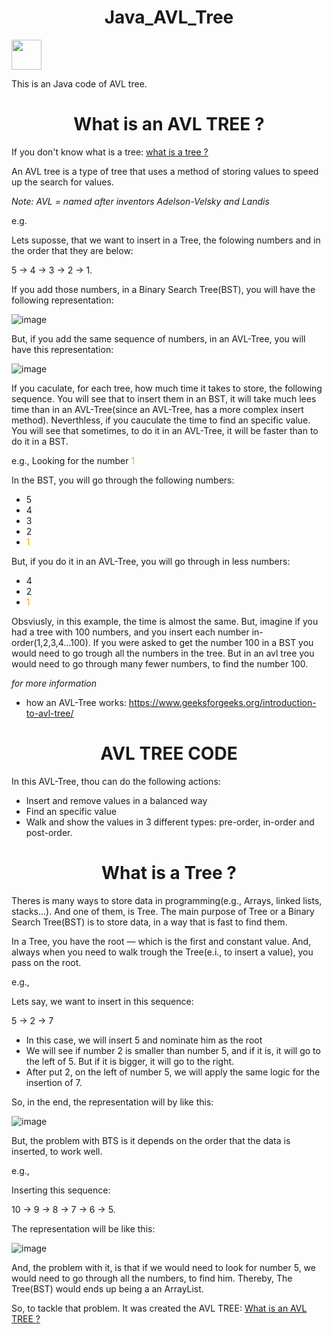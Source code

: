 <h1 style="text-align: center;">Java_AVL_Tree</h1>

<img src="https://cdn.jsdelivr.net/gh/devicons/devicon@latest/icons/java/java-original.svg" width="48" height="48" />

This is an Java code of AVL tree. 

<h1 style="text-align: center;">What is an AVL TREE ?</h1><a name="modulo2"></a>

If you don't know what is a tree: [what is a tree ?](#modulo1) 

An AVL tree is a type of tree that uses a method of storing values to speed up the search for values.

*Note: AVL = named after inventors Adelson-Velsky and Landis*

e.g.

Lets suposse, that we want to insert in a Tree, the folowing numbers and in the order that they are below:

5 -> 4 -> 3 -> 2 -> 1.

If you add those numbers, in a Binary Search Tree(BST), you will have the following representation:


![image](https://github.com/user-attachments/assets/2202d2c4-88cf-4492-97e6-d8ff0969bcae)


But, if you add the same sequence of numbers, in an AVL-Tree, you will have this representation:

![image](https://github.com/user-attachments/assets/e7743324-fe76-4b1a-b064-ee67ed9f4833)


If you caculate, for each tree, how much time it takes to store, the following sequence. You will see that to insert them in an BST, it will take much lees time than in an AVL-Tree(since an AVL-Tree, has a more complex insert method). 
Neverthless, if you cauculate the time to find an specific value. You will see that sometimes, to do it in an AVL-Tree, it will be faster than to do it in a BST.

e.g., Looking for the number <span style="color: orange;">1</span>

In the BST, you will go through the following numbers:

- 5
- 4
- 3
- 2
- <span style="color: orange;">1</span>

But, if you do it in an AVL-Tree, you will go through in less numbers:

- 4
- 2
- <span style="color: orange;">1</span>

Obsviusly, in this example, the time is almost the same. But, imagine if you had a tree with 100 numbers, and you insert each number in-order(1,2,3,4...100). If you were asked to get the number
100 in a BST you would need to go trough all the numbers in the tree. But in an avl tree you would need to go through many fewer numbers, to find the number 100.

*for more information*

* how an AVL-Tree works: https://www.geeksforgeeks.org/introduction-to-avl-tree/

<h1 style="text-align: center;">AVL TREE CODE</h1>

In this AVL-Tree, thou can do the following actions:

 - Insert and remove values in a balanced way
 - Find an specific value
 - Walk and show the values in 3 different types: pre-order, in-order and post-order.

<h1 style="text-align: center;">What is a Tree ?</h1> <a name="modulo1"></a> 

Theres is many ways to store data in programming(e.g., Arrays, linked lists, stacks...). And one of them, is Tree. The main purpose of Tree or a Binary Search Tree(BST) is to store data, in a way that is fast to find them.


In a Tree, you have the root — which is the first and constant value. And, always when you need to walk trough the Tree(e.i., to insert a value), you pass on the root.

e.g., 

Lets say, we want to insert in this sequence:

5 -> 2 -> 7

- In this case, we will insert 5 and nominate him as the root
- We will see if number 2 is smaller than number 5, and if it is, it will go to the left of 5. But if it is bigger, it will go to the right.
- After put 2, on the left of number 5, we will apply the same logic for the insertion of 7.


So, in the end, the representation will by like this:

![image](https://github.com/user-attachments/assets/e30ffa5f-e7ef-4a1c-b96b-d485319d3f21)


But, the problem with BTS is it depends on the order that the data is inserted, to work well.

e.g.,

Inserting this sequence:

10 -> 9 -> 8 -> 7 -> 6 -> 5.

The representation will be like this:

![image](https://github.com/user-attachments/assets/f922ff63-47c3-49c7-ba50-63f83d2ba97a)

And, the problem with it, is that if we would need to look for number 5, we would need to go through all the numbers, to find him. Thereby, The Tree(BST) would ends up being a an ArrayList.

So, to tackle that problem. It was created the AVL TREE: [What is an AVL TREE ?](#modulo2)


